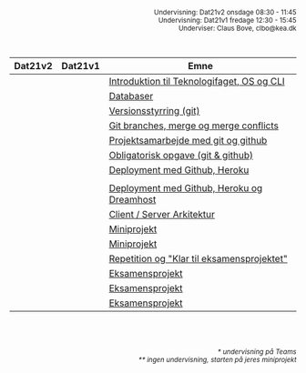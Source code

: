 <script src="https://code.jquery.com/jquery-3.2.1.min.js"></script>
<script src="script.js"></script>

<div style="text-align:right"><small>
Undervisning: Dat21v2 onsdage 08:30 - 11:45 <br>    
Undervisning: Dat21v1 fredage 12:30 - 15:45 <br>    
Underviser: Claus Bove, clbo@kea.dk <br>
<br><br>
</small>  
</div>

| Dat21v2 | Dat21v1 | Emne | 
|:---|:---| --- |
||| [Introduktion til Teknologifaget, OS og CLI ](1.md)|
||| [Databaser](2.md)|
||| [Versionsstyrring (git)](3.md)|
||| [Git branches, merge og merge conflicts](4.md)|
||| [Projektsamarbejde med git og github](5.md)|
||| [Obligatorisk opgave (git & github)](6.md)|
||| [Deployment med Github, Heroku ](7.md)|
||| | 
||| [Deployment med Github, Heroku og Dreamhost](9.md)|
||| [Client / Server Arkitektur](10.md) |
||| [Miniprojekt](11.md)|
||| [Miniprojekt](12.md)|
||| [Repetition og "Klar til eksamensprojektet"](13.md)|
||| [Eksamensprojekt](14.md)|
||| [Eksamensprojekt](15.md)|
||| [Eksamensprojekt](16.md)|

<br><br>
<div style='text-align:right'><i><small>* undervisning på Teams</small></i></div>
<div style='text-align:right'><i><small>** ingen undervisning, starten på jeres miniprojekt</small></i></div>

<script>  
var dates = [
	{dat21v2: '25/08', dat21v1: '27/08'},
	{dat21v2: '01/09', dat21v1:'03/09' },
	{dat21v2: '08/09*', dat21v1:'10/09' },
	{dat21v2: '15/09', dat21v1:'17/09' 	},
	{dat21v2: '22/09*', dat21v1:'24/09'},
	{dat21v2: '29/09', dat21v1:'01/10'  },
	{dat21v2: '06/10*', dat21v1:'08/10'  },
	{dat21v2: '13/10', dat21v1:'15/10' },

	{dat21v2:'20/10*', dat21v1:'22/10' },

	{dat21v2:'27/10', dat21v1:'29/10'},
	{dat21v2:'03/11**', dat21v1:'05/11'},
	{dat21v2:'10/11', dat21v1:'12/11'},
	{dat21v2:'17/11*', dat21v1:'19/11'},
	{dat21v2:'24/11', dat21v1:'26/11'},
	{dat21v2:'01/12*', dat21v1:'03/12' },
	{dat21v2:'08/12', dat21v1:'10/12'},

]
var table = document.getElementsByTagName("table");  
var tbody = document.getElementsByTagName("tbody")
var rows = document.getElementsByTagName("tr");  
for(i = 1; i < rows.length; i++){  
  var tds = rows[i].getElementsByTagName("td"); 
  tds[0].innerHTML= dates[i-1].dat21v2; 
  tds[1].innerHTML= dates[i-1].dat21v1;
}
/*
var section = document.getElementById('downloads');
console.log(section)
var ar = section.getElementsByTagName("a");

for (i = 0; i < ar.length; ++i)
   ar[i].style.display = "none";
*/

</script>

